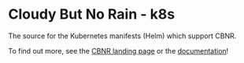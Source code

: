 # Cloudy But No Rain - k8s

The source for the Kubernetes manifests (Helm) which support CBNR.

To find out more, see the [CBNR landing page](https://www.cbnr.xyz/) or the [documentation](https://docs.cbnr.xyz/)!
